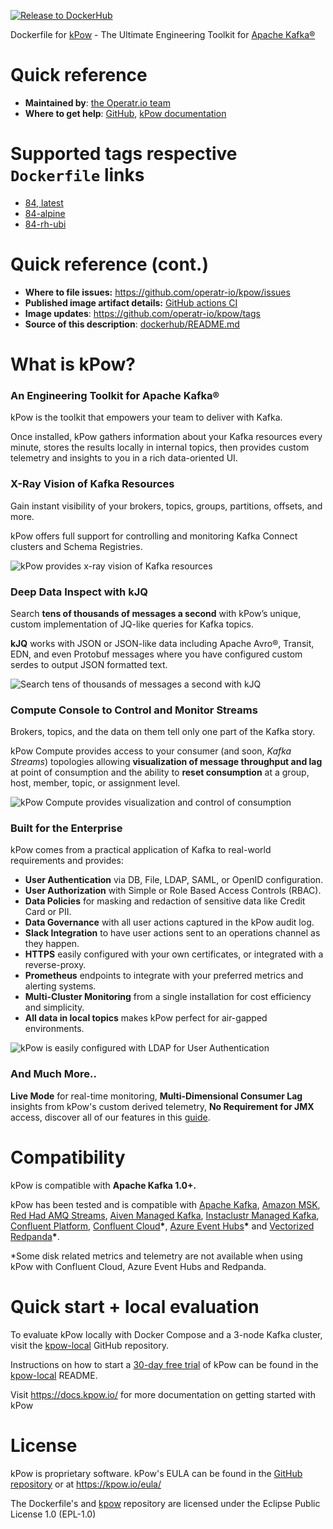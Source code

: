 [![Release to DockerHub](https://github.com/operatr-io/kpow/actions/workflows/release.yml/badge.svg?branch=main)](https://github.com/operatr-io/kpow/actions/workflows/release.yml)

Dockerfile for [kPow](https://kpow.io) - The Ultimate Engineering Toolkit for [Apache Kafka®](https://kafka.apache.org/)

# Quick reference

* **Maintained by**: [the Operatr.io team](https://github.com/operatr-io/kpow)
* **Where to get help**: [GitHub](https://github.com/operatr-io/kpow), [kPow documentation](http://docs.kpow.io/)

# Supported tags respective `Dockerfile` links

<!--- StartReleaseLinks --->

* [84, latest](https://github.com/operatr-io/kpow/blob/main/dockerfile/kpow/Dockerfile)
* [84-alpine](https://github.com/operatr-io/kpow/blob/main/dockerfile/alpine/Dockerfile)
* [84-rh-ubi](https://github.com/operatr-io/kpow/blob/main/dockerfile/rh-ubi/Dockerfile)

<!--- EndReleaseLinks --->

# Quick reference (cont.)

* **Where to file issues:** https://github.com/operatr-io/kpow/issues
* **Published image artifact details:** [GitHub actions CI](https://github.com/operatr-io/kpow/actions/workflows/build.yml)
* **Image updates**: https://github.com/operatr-io/kpow/tags
* **Source of this description**: [dockerhub/README.md](https://github.com/operatr-io/kpow/blob/main/dockerhub/README.md)

# What is kPow?

### An Engineering Toolkit for Apache Kafka®

kPow is the toolkit that empowers your team to deliver with Kafka.

Once installed, kPow gathers information about your Kafka resources every minute, stores the results locally in internal topics, then provides custom telemetry and insights to you in a rich data-oriented UI.

### X-Ray Vision of Kafka Resources

Gain instant visibility of your brokers, topics, groups, partitions, offsets, and more.

kPow offers full support for controlling and monitoring Kafka Connect clusters and Schema Registries.

![kPow provides x-ray vision of Kafka resources](https://i.imgur.com/kgM7B3o.png)

### Deep Data Inspect with kJQ

Search **tens of thousands of messages a second** with kPow’s unique, custom implementation of JQ-like queries for Kafka topics. 

**kJQ** works with JSON or JSON-like data including Apache Avro®, Transit, EDN, and even Protobuf messages where you have configured custom serdes to output JSON formatted text.

![Search tens of thousands of messages a second with kJQ](https://i.imgur.com/EELfooc.png)

### Compute Console to Control and Monitor Streams

Brokers, topics, and the data on them tell only one part of the Kafka story.

kPow Compute provides access to your consumer \(and soon, _Kafka Streams_\) topologies allowing **visualization of message throughput and lag** at point of consumption and the ability to **reset consumption** at a group, host, member, topic, or assignment level.

![kPow Compute provides visualization and control of consumption](https://i.imgur.com/6SSmBsM.png)

### Built for the Enterprise

kPow comes from a practical application of Kafka to real-world requirements and provides:

* **User Authentication** via DB, File, LDAP, SAML, or OpenID configuration.
* **User Authorization** with Simple or Role Based Access Controls \(RBAC\).
* **Data Policies** for masking and redaction of sensitive data like Credit Card or PII.
* **Data Governance** with all user actions captured in the kPow audit log.
* **Slack Integration** to have user actions sent to an operations channel as they happen.
* **HTTPS** easily configured with your own certificates, or integrated with a reverse-proxy.
* **Prometheus** endpoints to integrate with your preferred metrics and alerting systems.
* **Multi-Cluster Monitoring** from a single installation for cost efficiency and simplicity.
* **All data in local topics** makes kPow perfect for air-gapped environments.

![kPow is easily configured with LDAP for User Authentication](https://i.imgur.com/cLLxrgC.png)

### And Much More..

**Live Mode** for real-time monitoring, **Multi-Dimensional Consumer Lag** insights from kPow's custom derived telemetry, **No Requirement for JMX** access, discover all of our features in this [guide](https://docs.kpow.io).


# Compatibility

kPow is compatible with **Apache Kafka 1.0+.**

kPow has been tested and is compatible with [Apache Kafka](https://kafka.apache.org/), [Amazon MSK](https://aws.amazon.com/msk/), [Red Had AMQ Streams](https://www.redhat.com/en/resources/amq-streams-datasheet), [Aiven Managed Kafka](https://aiven.io/kafka), [Instaclustr Managed Kafka](https://www.instaclustr.com/products/managed-apache-kafka/), [Confluent Platform](https://www.confluent.io/product/confluent-platform), [Confluent Cloud](https://www.confluent.io/confluent-cloud)**\***, [Azure Event Hubs](https://azure.microsoft.com/en-us/services/event-hubs/)**\*** and [Vectorized Redpanda](https://vectorized.io/redpanda/)**\***.

\*Some disk related metrics and telemetry are not available when using kPow with Confluent Cloud, Azure Event Hubs and Redpanda.

# Quick start + local evaluation

To evaluate kPow locally with Docker Compose and a 3-node Kafka cluster, visit the [kpow-local](https://github.com/operatr-io/kpow-local) GitHub repository.

Instructions on how to start a [30-day free trial](https://kpow.io/#trial) of kPow can be found in the [kpow-local](https://github.com/operatr-io/kpow-local) README.

Visit https://docs.kpow.io/ for more documentation on getting started with kPow

# License

kPow is proprietary software. kPow's EULA can be found in the [GitHub repository](https://github.com/operatr-io/kpow/blob/main/resources/eula.txt) or at https://kpow.io/eula/

The Dockerfile's and [kpow](https://github.com/operatr-io/kpow) repository are licensed under the Eclipse Public License 1.0 (EPL-1.0)